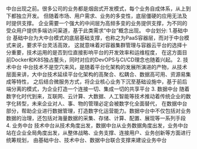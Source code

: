 中台出现之前。很多公司的业务都是烟囱式开发模式，每个业务自成体系，从上到下都独立开发。
但随着市场、用户需求、业务的多变性，底层僵硬的应用无法及时提供支撑。
企业需要一个强大的中间层为高频多变的业务提供支撑，为不同的受众用户提供多端访问渠道，基于此类需求“中台”概念出现。
中台划分:
1.基础中台
基础中台为大中台模式的底层基础支撑，也称之为PaaS容器层，而对于中台模式来说，要求平台灵活高效，
这就意味着对容器集群管理与容器云平台的选择十分重要，技术运用的是否到位直接影响平台的开发效率和运维程度，
在这方面目前Docker和K8S独占鳌头，同时对应的DevOPS与CI/CD理念也随着兴起。
2. 技术中台
中台技术不是空穴来风，是随着平台化架构的发展所演进的产物，从技术层面来讲，大中台技术延续平台化架构的高聚合、松耦合、数据高可用、资源易集成等特性，
之后结合微服务方式，将企业核心业务下沉至基础设施中，基于前后端分离的模式，为企业打造一个连接一切、集成一切的共享平台
3. 数据中台
随着数字化时代到来，互联网、云计算、大数据、人工智能等技术推动着传统企业的数字化转型，未来企业对人、事、物的管理必定会被数字化全面替代，
在数据中台部分，帮助企业进行数据管理，打造数字化运营能力。数据中台中不仅包括对业务数据的治理，还包括对海量数据的采集、存储、计算、配置、展现等一系列手段
4. 业务中台
技术中台从技术角度出发，数据中台从业务数据角度出发，业务中台站在企业全局角度出发，从整体战略、业务支撑、连接用户、业务创新等方面进行统筹规划，
由基础中台、技术中台、数据中台联合支撑来建设业务中台